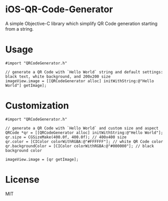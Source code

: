# iOS-QR-Code-Generator
A simple Objective-C library which simplify QR Code generation starting from a string.

# Usage
``` objc
#import "QRCodeGenerator.h"

// generate a QR Code with `Hello World` string and default settings: black text, white background, and 200x200 size
imageView.image = [[QRCodeGenerator alloc] initWithString:@"Hello World"] getImage];
```

# Customization
``` objc
#import "QRCodeGenerator.h"

// generate a QR Code with `Hello World` and custom size and aspect
QRCode *qr = [[QRCodeGenerator alloc] initWithString:@"Hello World"];
qr.size = CGSizeMake(400.0f, 400.0f); // 400x400 size
qr.color = [CIColor colorWithRGBA:@"#FFFFFF"]; // white QR Code color
qr.backgroundColor = [CIColor colorWithRGBA:@"#000000"]; // black background color

imageView.image = [qr getImage];
```

# License
MIT
